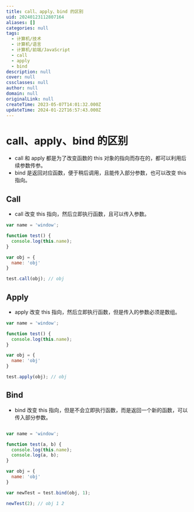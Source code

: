 ```yaml
---
title: call、apply、bind 的区别
uid: 20240123112807164
aliases: []
categories: null
tags:
  - 计算机/技术
  - 计算机/语言
  - 计算机/前端/JavaScript
  - call
  - apply
  - bind
description: null
cover: null
cssclasses: null
author: null
domain: null
originalLink: null
createTime: 2023-05-07T14:01:32.000Z
updateTime: 2024-01-22T16:57:43.000Z
---
```


# call、apply、bind 的区别

- call 和 apply 都是为了改变函数的 this 对象的指向而存在的，都可以利用后续参数传参。
- bind 是返回对应函数，便于稍后调用，且能传入部分参数，也可以改变 this 指向。

## Call

- call 改变 this 指向，然后立即执行函数，且可以传入参数。

```js
var name = 'window';

function test() {
  console.log(this.name);
}

var obj = {
  name: 'obj'
}

test.call(obj); // obj

```

## Apply

- apply 改变 this 指向，然后立即执行函数，但是传入的参数必须是数组。

```js
var name = 'window';

function test() {
  console.log(this.name);
}

var obj = {
  name: 'obj'
}

test.apply(obj); // obj

```

## Bind

- bind 改变 this 指向，但是不会立即执行函数，而是返回一个新的函数，可以传入部分参数。

```js

var name = 'window';

function test(a, b) {
  console.log(this.name);
  console.log(a, b);
}

var obj = {
  name: 'obj'
}

var newTest = test.bind(obj, 1);

newTest(2); // obj 1 2

```
